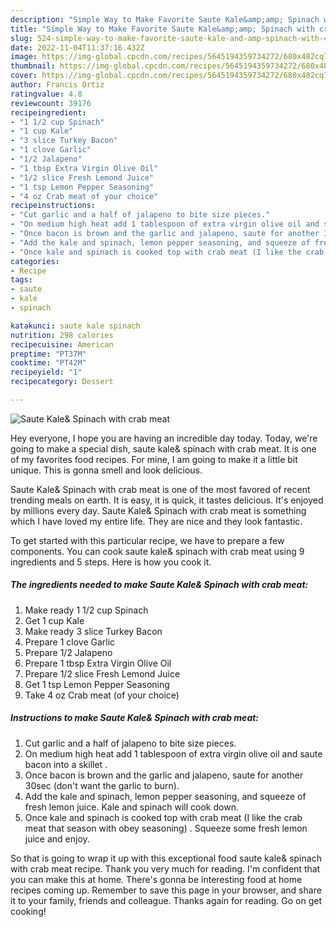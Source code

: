 ```yaml
---
description: "Simple Way to Make Favorite Saute Kale&amp;amp; Spinach with crab meat"
title: "Simple Way to Make Favorite Saute Kale&amp;amp; Spinach with crab meat"
slug: 524-simple-way-to-make-favorite-saute-kale-and-amp-spinach-with-crab-meat
date: 2022-11-04T11:37:16.432Z
image: https://img-global.cpcdn.com/recipes/5645194359734272/680x482cq70/saute-kale-spinach-with-crab-meat-recipe-main-photo.jpg
thumbnail: https://img-global.cpcdn.com/recipes/5645194359734272/680x482cq70/saute-kale-spinach-with-crab-meat-recipe-main-photo.jpg
cover: https://img-global.cpcdn.com/recipes/5645194359734272/680x482cq70/saute-kale-spinach-with-crab-meat-recipe-main-photo.jpg
author: Francis Ortiz
ratingvalue: 4.8
reviewcount: 39176
recipeingredient:
- "1 1/2 cup Spinach"
- "1 cup Kale"
- "3 slice Turkey Bacon"
- "1 clove Garlic"
- "1/2 Jalapeno"
- "1 tbsp Extra Virgin Olive Oil"
- "1/2 slice Fresh Lemond Juice"
- "1 tsp Lemon Pepper Seasoning"
- "4 oz Crab meat of your choice"
recipeinstructions:
- "Cut garlic and a half of jalapeno to bite size pieces."
- "On medium high heat add 1 tablespoon of extra virgin olive oil and saute bacon into a skillet ."
- "Once bacon is brown and the garlic and jalapeno, saute for another 30sec (don&#39;t want the garlic to burn)."
- "Add the kale and spinach, lemon pepper seasoning, and squeeze of fresh lemon juice. Kale and spinach will cook down."
- "Once kale and spinach is cooked top with crab meat (I like the crab meat that season with obey seasoning) . Squeeze some fresh lemon juice and enjoy."
categories:
- Recipe
tags:
- saute
- kale
- spinach

katakunci: saute kale spinach 
nutrition: 298 calories
recipecuisine: American
preptime: "PT37M"
cooktime: "PT42M"
recipeyield: "1"
recipecategory: Dessert

---
```



![Saute Kale&amp; Spinach with crab meat](https://img-global.cpcdn.com/recipes/5645194359734272/680x482cq70/saute-kale-spinach-with-crab-meat-recipe-main-photo.jpg)

Hey everyone, I hope you are having an incredible day today. Today, we're going to make a special dish, saute kale&amp; spinach with crab meat. It is one of my favorites food recipes. For mine, I am going to make it a little bit unique. This is gonna smell and look delicious.



Saute Kale&amp; Spinach with crab meat is one of the most favored of recent trending meals on earth. It is easy, it is quick, it tastes delicious. It's enjoyed by millions every day. Saute Kale&amp; Spinach with crab meat is something which I have loved my entire life. They are nice and they look fantastic.


To get started with this particular recipe, we have to prepare a few components. You can cook saute kale&amp; spinach with crab meat using 9 ingredients and 5 steps. Here is how you cook it.

<!--inarticleads1-->

##### The ingredients needed to make Saute Kale&amp; Spinach with crab meat:

1. Make ready 1 1/2 cup Spinach
1. Get 1 cup Kale
1. Make ready 3 slice Turkey Bacon
1. Prepare 1 clove Garlic
1. Prepare 1/2 Jalapeno
1. Prepare 1 tbsp Extra Virgin Olive Oil
1. Prepare 1/2 slice Fresh Lemond Juice
1. Get 1 tsp Lemon Pepper Seasoning
1. Take 4 oz Crab meat (of your choice)




<!--inarticleads2-->

##### Instructions to make Saute Kale&amp; Spinach with crab meat:

1. Cut garlic and a half of jalapeno to bite size pieces.
1. On medium high heat add 1 tablespoon of extra virgin olive oil and saute bacon into a skillet .
1. Once bacon is brown and the garlic and jalapeno, saute for another 30sec (don&#39;t want the garlic to burn).
1. Add the kale and spinach, lemon pepper seasoning, and squeeze of fresh lemon juice. Kale and spinach will cook down.
1. Once kale and spinach is cooked top with crab meat (I like the crab meat that season with obey seasoning) . Squeeze some fresh lemon juice and enjoy.




So that is going to wrap it up with this exceptional food saute kale&amp; spinach with crab meat recipe. Thank you very much for reading. I'm confident that you can make this at home. There's gonna be interesting food at home recipes coming up. Remember to save this page in your browser, and share it to your family, friends and colleague. Thanks again for reading. Go on get cooking!
